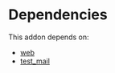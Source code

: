 # Dependencies

This addon depends on:

- [web](https://github.com/bringout/oca-ocb-core/tree/b3e6fb998e53b9eb1bc9669d992017616c2bd7b3/odoo-bringout-oca-ocb-web)
- [test_mail](https://github.com/bringout/oca-ocb-test/tree/268d84ca827c9d86895588981f98ce142281c799/odoo-bringout-oca-ocb-test_mail)
